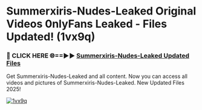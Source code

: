 # Summerxiris-Nudes-Leaked Original Videos 0nlyFans Leaked - Files Updated! (1vx9q)

<h3>🔴 CLICK HERE 🌐==►► <a href="https://tinyurl.com/4mcuefdz" rel="nofollow">Summerxiris-Nudes-Leaked Updated Files</a></h3>

Get Summerxiris-Nudes-Leaked and all content. Now you can access all videos and pictures of Summerxiris-Nudes-Leaked. New Updated Files 2025!

[![1vx9q](https://i.imgur.com/StAQSOY.gif)](https://tinyurl.com/4mcuefdz)
